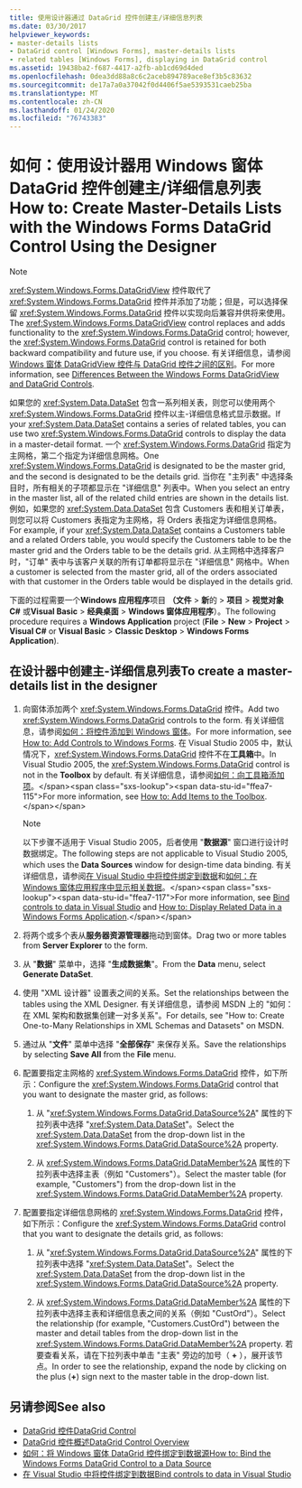 ```yaml
---
title: 使用设计器通过 DataGrid 控件创建主/详细信息列表
ms.date: 03/30/2017
helpviewer_keywords:
- master-details lists
- DataGrid control [Windows Forms], master-details lists
- related tables [Windows Forms], displaying in DataGrid control
ms.assetid: 19438ba2-f687-4417-a2fb-ab1cd69d4ded
ms.openlocfilehash: 0dea3dd88a8c6c2aceb894789ace8ef3b5c83632
ms.sourcegitcommit: de17a7a0a37042f0d4406f5ae5393531caeb25ba
ms.translationtype: MT
ms.contentlocale: zh-CN
ms.lasthandoff: 01/24/2020
ms.locfileid: "76743383"
---
```

# <a name="how-to-create-master-details-lists-with-the-windows-forms-datagrid-control-using-the-designer"></a><span data-ttu-id="ffea7-102">如何：使用设计器用 Windows 窗体 DataGrid 控件创建主/详细信息列表</span><span class="sxs-lookup"><span data-stu-id="ffea7-102">How to: Create Master-Details Lists with the Windows Forms DataGrid Control Using the Designer</span></span>

> [!NOTE]
> <span data-ttu-id="ffea7-103"><xref:System.Windows.Forms.DataGridView> 控件取代了 <xref:System.Windows.Forms.DataGrid> 控件并添加了功能；但是，可以选择保留 <xref:System.Windows.Forms.DataGrid> 控件以实现向后兼容并供将来使用。</span><span class="sxs-lookup"><span data-stu-id="ffea7-103">The <xref:System.Windows.Forms.DataGridView> control replaces and adds functionality to the <xref:System.Windows.Forms.DataGrid> control; however, the <xref:System.Windows.Forms.DataGrid> control is retained for both backward compatibility and future use, if you choose.</span></span> <span data-ttu-id="ffea7-104">有关详细信息，请参阅 [Windows 窗体 DataGridView 控件与 DataGrid 控件之间的区别](differences-between-the-windows-forms-datagridview-and-datagrid-controls.md)。</span><span class="sxs-lookup"><span data-stu-id="ffea7-104">For more information, see [Differences Between the Windows Forms DataGridView and DataGrid Controls](differences-between-the-windows-forms-datagridview-and-datagrid-controls.md).</span></span>

 <span data-ttu-id="ffea7-105">如果您的 <xref:System.Data.DataSet> 包含一系列相关表，则您可以使用两个 <xref:System.Windows.Forms.DataGrid> 控件以主-详细信息格式显示数据。</span><span class="sxs-lookup"><span data-stu-id="ffea7-105">If your <xref:System.Data.DataSet> contains a series of related tables, you can use two <xref:System.Windows.Forms.DataGrid> controls to display the data in a master-detail format.</span></span> <span data-ttu-id="ffea7-106">一个 <xref:System.Windows.Forms.DataGrid> 指定为主网格，第二个指定为详细信息网格。</span><span class="sxs-lookup"><span data-stu-id="ffea7-106">One <xref:System.Windows.Forms.DataGrid> is designated to be the master grid, and the second is designated to be the details grid.</span></span> <span data-ttu-id="ffea7-107">当你在 "主列表" 中选择条目时，所有相关的子项都显示在 "详细信息" 列表中。</span><span class="sxs-lookup"><span data-stu-id="ffea7-107">When you select an entry in the master list, all of the related child entries are shown in the details list.</span></span> <span data-ttu-id="ffea7-108">例如，如果您的 <xref:System.Data.DataSet> 包含 Customers 表和相关订单表，则您可以将 Customers 表指定为主网格，将 Orders 表指定为详细信息网格。</span><span class="sxs-lookup"><span data-stu-id="ffea7-108">For example, if your <xref:System.Data.DataSet> contains a Customers table and a related Orders table, you would specify the Customers table to be the master grid and the Orders table to be the details grid.</span></span> <span data-ttu-id="ffea7-109">从主网格中选择客户时，"订单" 表中与该客户关联的所有订单都将显示在 "详细信息" 网格中。</span><span class="sxs-lookup"><span data-stu-id="ffea7-109">When a customer is selected from the master grid, all of the orders associated with that customer in the Orders table would be displayed in the details grid.</span></span>

 <span data-ttu-id="ffea7-110">下面的过程需要一个**Windows 应用程序**项目 **（文件** > **新**的 > **项目** > **视觉对象C#** 或**Visual Basic** > **经典桌面** > **Windows 窗体应用程序**）。</span><span class="sxs-lookup"><span data-stu-id="ffea7-110">The following procedure requires a **Windows Application** project (**File** > **New** > **Project** > **Visual C#** or **Visual Basic** > **Classic Desktop** > **Windows Forms Application**).</span></span>

## <a name="to-create-a-master-details-list-in-the-designer"></a><span data-ttu-id="ffea7-111">在设计器中创建主-详细信息列表</span><span class="sxs-lookup"><span data-stu-id="ffea7-111">To create a master-details list in the designer</span></span>

1. <span data-ttu-id="ffea7-112">向窗体添加两个 <xref:System.Windows.Forms.DataGrid> 控件。</span><span class="sxs-lookup"><span data-stu-id="ffea7-112">Add two <xref:System.Windows.Forms.DataGrid> controls to the form.</span></span> <span data-ttu-id="ffea7-113">有关详细信息，请参阅[如何：将控件添加到 Windows 窗体](how-to-add-controls-to-windows-forms.md)。</span><span class="sxs-lookup"><span data-stu-id="ffea7-113">For more information, see [How to: Add Controls to Windows Forms](how-to-add-controls-to-windows-forms.md).</span></span> <span data-ttu-id="ffea7-114">在 Visual Studio 2005 中，默认情况下，<xref:System.Windows.Forms.DataGrid> 控件不在**工具箱**中。</span><span class="sxs-lookup"><span data-stu-id="ffea7-114">In Visual Studio 2005, the <xref:System.Windows.Forms.DataGrid> control is not in the **Toolbox** by default.</span></span> <span data-ttu-id="ffea7-115">有关详细信息，请参阅[如何：向工具箱添加项](https://docs.microsoft.com/previous-versions/visualstudio/visual-studio-2010/ms165355(v=vs.100))。</span><span class="sxs-lookup"><span data-stu-id="ffea7-115">For more information, see [How to: Add Items to the Toolbox](https://docs.microsoft.com/previous-versions/visualstudio/visual-studio-2010/ms165355(v=vs.100)).</span></span>

    > [!NOTE]
    > <span data-ttu-id="ffea7-116">以下步骤不适用于 Visual Studio 2005，后者使用 "**数据源**" 窗口进行设计时数据绑定。</span><span class="sxs-lookup"><span data-stu-id="ffea7-116">The following steps are not applicable to Visual Studio 2005, which uses the **Data Sources** window for design-time data binding.</span></span> <span data-ttu-id="ffea7-117">有关详细信息，请参阅[在 Visual Studio 中将控件绑定到数据](/visualstudio/data-tools/bind-controls-to-data-in-visual-studio)和[如何：在 Windows 窗体应用程序中显示相关数据](https://docs.microsoft.com/previous-versions/visualstudio/visual-studio-2013/57tx3hhe(v=vs.120))。</span><span class="sxs-lookup"><span data-stu-id="ffea7-117">For more information, see [Bind controls to data in Visual Studio](/visualstudio/data-tools/bind-controls-to-data-in-visual-studio) and [How to: Display Related Data in a Windows Forms Application](https://docs.microsoft.com/previous-versions/visualstudio/visual-studio-2013/57tx3hhe(v=vs.120)).</span></span>

2. <span data-ttu-id="ffea7-118">将两个或多个表从**服务器资源管理器**拖动到窗体。</span><span class="sxs-lookup"><span data-stu-id="ffea7-118">Drag two or more tables from **Server Explorer** to the form.</span></span>

3. <span data-ttu-id="ffea7-119">从 "**数据**" 菜单中，选择 "**生成数据集**"。</span><span class="sxs-lookup"><span data-stu-id="ffea7-119">From the **Data** menu, select **Generate DataSet**.</span></span>

4. <span data-ttu-id="ffea7-120">使用 "XML 设计器" 设置表之间的关系。</span><span class="sxs-lookup"><span data-stu-id="ffea7-120">Set the relationships between the tables using the XML Designer.</span></span> <span data-ttu-id="ffea7-121">有关详细信息，请参阅 MSDN 上的 "如何：在 XML 架构和数据集创建一对多关系"。</span><span class="sxs-lookup"><span data-stu-id="ffea7-121">For details, see "How to: Create One-to-Many Relationships in XML Schemas and Datasets" on MSDN.</span></span>

5. <span data-ttu-id="ffea7-122">通过从 "**文件**" 菜单中选择 "**全部保存**" 来保存关系。</span><span class="sxs-lookup"><span data-stu-id="ffea7-122">Save the relationships by selecting **Save All** from the **File** menu.</span></span>

6. <span data-ttu-id="ffea7-123">配置要指定主网格的 <xref:System.Windows.Forms.DataGrid> 控件，如下所示：</span><span class="sxs-lookup"><span data-stu-id="ffea7-123">Configure the <xref:System.Windows.Forms.DataGrid> control that you want to designate the master grid, as follows:</span></span>

    1. <span data-ttu-id="ffea7-124">从 "<xref:System.Windows.Forms.DataGrid.DataSource%2A>" 属性的下拉列表中选择 "<xref:System.Data.DataSet>"。</span><span class="sxs-lookup"><span data-stu-id="ffea7-124">Select the <xref:System.Data.DataSet> from the drop-down list in the <xref:System.Windows.Forms.DataGrid.DataSource%2A> property.</span></span>

    2. <span data-ttu-id="ffea7-125">从 <xref:System.Windows.Forms.DataGrid.DataMember%2A> 属性的下拉列表中选择主表（例如 "Customers"）。</span><span class="sxs-lookup"><span data-stu-id="ffea7-125">Select the master table (for example, "Customers") from the drop-down list in the <xref:System.Windows.Forms.DataGrid.DataMember%2A> property.</span></span>

7. <span data-ttu-id="ffea7-126">配置要指定详细信息网格的 <xref:System.Windows.Forms.DataGrid> 控件，如下所示：</span><span class="sxs-lookup"><span data-stu-id="ffea7-126">Configure the <xref:System.Windows.Forms.DataGrid> control that you want to designate the details grid, as follows:</span></span>

    1. <span data-ttu-id="ffea7-127">从 "<xref:System.Windows.Forms.DataGrid.DataSource%2A>" 属性的下拉列表中选择 "<xref:System.Data.DataSet>"。</span><span class="sxs-lookup"><span data-stu-id="ffea7-127">Select the <xref:System.Data.DataSet> from the drop-down list in the <xref:System.Windows.Forms.DataGrid.DataSource%2A> property.</span></span>

    2. <span data-ttu-id="ffea7-128">从 <xref:System.Windows.Forms.DataGrid.DataMember%2A> 属性的下拉列表中选择主表和详细信息表之间的关系（例如 "CustOrd"）。</span><span class="sxs-lookup"><span data-stu-id="ffea7-128">Select the relationship (for example, "Customers.CustOrd") between the master and detail tables from the drop-down list in the <xref:System.Windows.Forms.DataGrid.DataMember%2A> property.</span></span> <span data-ttu-id="ffea7-129">若要查看关系，请在下拉列表中单击 "主表" 旁边的加号（ **+** ），展开该节点。</span><span class="sxs-lookup"><span data-stu-id="ffea7-129">In order to see the relationship, expand the node by clicking on the plus (**+**) sign next to the master table in the drop-down list.</span></span>

## <a name="see-also"></a><span data-ttu-id="ffea7-130">另请参阅</span><span class="sxs-lookup"><span data-stu-id="ffea7-130">See also</span></span>

- [<span data-ttu-id="ffea7-131">DataGrid 控件</span><span class="sxs-lookup"><span data-stu-id="ffea7-131">DataGrid Control</span></span>](datagrid-control-windows-forms.md)
- [<span data-ttu-id="ffea7-132">DataGrid 控件概述</span><span class="sxs-lookup"><span data-stu-id="ffea7-132">DataGrid Control Overview</span></span>](datagrid-control-overview-windows-forms.md)
- [<span data-ttu-id="ffea7-133">如何：将 Windows 窗体 DataGrid 控件绑定到数据源</span><span class="sxs-lookup"><span data-stu-id="ffea7-133">How to: Bind the Windows Forms DataGrid Control to a Data Source</span></span>](how-to-bind-the-windows-forms-datagrid-control-to-a-data-source.md)
- [<span data-ttu-id="ffea7-134">在 Visual Studio 中将控件绑定到数据</span><span class="sxs-lookup"><span data-stu-id="ffea7-134">Bind controls to data in Visual Studio</span></span>](/visualstudio/data-tools/bind-controls-to-data-in-visual-studio)
